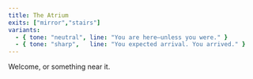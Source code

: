 ```yaml
---
title: The Atrium
exits: ["mirror","stairs"]
variants:
  - { tone: "neutral", line: "You are here—unless you were." }
  - { tone: "sharp",   line: "You expected arrival. You arrived." }
---
```

Welcome, or something near it.